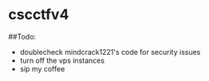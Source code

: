 # cscctfv4

##Todo:

- doublecheck mindcrack1221's code for security issues
- turn off the vps instances
- sip my coffee
